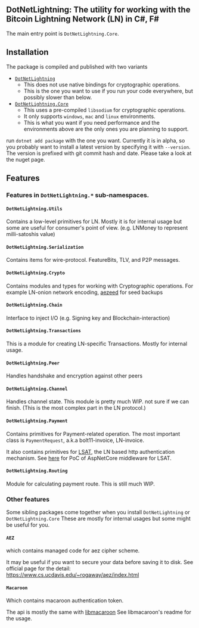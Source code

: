 ## DotNetLightning: The utility for working with the Bitcoin Lightning Network (LN) in C#, F#

The main entry point is `DotNetLightning.Core`.

## Installation

The package is compiled and published with two variants

* [`DotNetLightning`](https://www.nuget.org/packages/DotNetLightning/)
  * This does not use native bindings for cryptographic operations.
  * This is the one you want to use if you run your code everywhere, but possibly slower than below.
* [`DotNetLightning.Core`](https://www.nuget.org/packages/DotNetLightning.Core/)
  * This uses a pre-compiled `libsodium` for cryptographic operations.
  * It only supports `windows`, `mac` and `linux` environments.
  * This is what you want if you need performance and the environments above are the only ones you are planning to support.
  
run `dotnet add package` with the one you want.
Currently it is in alpha, so you probably want to install a latest version by specifying it with `--version`.
The version is prefixed with git commit hash and date. Please take a look at the nuget page.

## Features

### Features in `DotNetLightning.*` sub-namespaces.

#### `DotNetLightning.Utils`

Contains a low-level primitives for LN.
Mostly it is for internal usage but some are useful for consumer's point of view.
(e.g. LNMoney to represent milli-satoshis value)

#### `DotNetLightning.Serialization`

Contains items for wire-protocol. FeatureBits, TLV, and P2P messages.

#### `DotNetLightning.Crypto`

Contains modules and types for working with Cryptographic operations.
For example LN-onion network encoding, [aezeed](https://github.com/lightningnetwork/lnd/tree/master/aezeed) for seed
backups

#### `DotNetLightning.Chain`

Interface to inject I/O (e.g. Signing key and Blockchain-interaction)

#### `DotNetLightning.Transactions`

This is a module for creating LN-specific Transactions. Mostly for internal usage.

#### `DotNetLightning.Peer`

Handles handshake and encryption against other peers

####  `DotNetLightning.Channel`

Handles channel state.
This module is pretty much WIP. not sure if we can finish. (This is the most complex part in the LN protocol.)

#### `DotNetLightning.Payment`

Contains primitives for Payment-related operation. The most important class is `PaymentRequest`,
a.k.a bolt11-invoice, LN-invoice.

It also contains primitives for [LSAT](https://github.com/lightninglabs/LSATI), the LN based http authentication mechanism.
See [here](https://github.com/joemphilips/LSATAuthentication) for PoC of AspNetCore middleware for LSAT.

#### `DotNetLightning.Routing`

Module for calculating payment route. This is still much WIP.

### Other features

Some sibling packages come together when you install `DotNetLightning` or `DotNetLightning.Core`
These are mostly for internal usages but some might be useful for you.

#### `AEZ`

which contains managed code for aez cipher scheme.

It may be useful if you want to secure your data before saving it to disk.
See official page for the detail: https://www.cs.ucdavis.edu/~rogaway/aez/index.html

#### `Macaroon`

Which contains macaroon authentication token.

The api is mostly the same with [libmacaroon](https://github.com/rescrv/libmacaroons) See libmacaroon's readme for the
usage.

